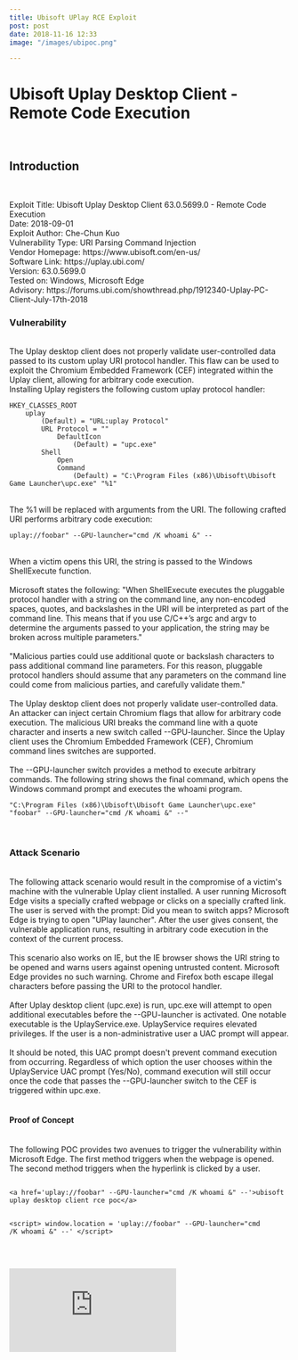 ```yaml
---
title: Ubisoft UPlay RCE Exploit
post: post
date: 2018-11-16 12:33
image: "/images/ubipoc.png"

---
```

<h1 class="cyan-text title">Ubisoft Uplay Desktop Client - Remote Code Execution</h1>
<br>
<h2 class="cyan-text subtitle">Introduction</h2>
<br>
<p class="content white-text">
Exploit Title: Ubisoft Uplay Desktop Client 63.0.5699.0 - Remote Code Execution
<br>
Date: 2018-09-01
<br>
Exploit Author: Che-Chun Kuo
<br>
Vulnerability Type: URI Parsing Command Injection
<br>
Vendor Homepage: https://www.ubisoft.com/en-us/
<br>
Software Link: https://uplay.ubi.com/
<br>
Version: 63.0.5699.0
<br>
Tested on: Windows, Microsoft Edge
<br>
Advisory: https://forums.ubi.com/showthread.php/1912340-Uplay-PC-Client-July-17th-2018
<br>
<h3 class="cyan-text subtitle">Vulnerability</h3>
<br>
The Uplay desktop client does not properly validate user-controlled data passed to its custom uplay URI protocol handler. This flaw can be used to exploit the Chromium Embedded Framework (CEF) integrated within the Uplay client, allowing for arbitrary code execution.
<br>
Installing Uplay registers the following custom uplay protocol handler: 
<pre><code class="grey darken-4 red-text">HKEY_CLASSES_ROOT
	uplay
		(Default) = "URL:uplay Protocol"
		URL Protocol = ""
			DefaultIcon
				(Default) = "upc.exe"
		Shell
			Open
			Command
				(Default) = "C:\Program Files (x86)\Ubisoft\Ubisoft Game Launcher\upc.exe" "%1"
</code></pre>
<br>
The %1 will be replaced with arguments from the URI. The following crafted URI performs arbitrary code execution: 
<pre><code class="grey darken-4 red-text">uplay://foobar" --GPU-launcher="cmd /K whoami &" --</code></pre>
<br>
When a victim opens this URI, the string is passed to the Windows ShellExecute function.
<br><br>
Microsoft states the following: "When ShellExecute executes the pluggable protocol handler with a string on the command line, any non-encoded spaces, quotes, and backslashes in the URI will be interpreted as part of the command line. This means that if you use C/C++’s argc and argv to determine the arguments passed to your application, the string may be broken across multiple parameters."
<br><br>
"Malicious parties could use additional quote or backslash characters to pass additional command line parameters. For this reason, pluggable protocol handlers should assume that any parameters on the command line could come from malicious parties, and carefully validate them."
<br><br>
The Uplay desktop client does not properly validate user-controlled data. An attacker can inject certain Chromium flags that allow for arbitrary code execution. The malicious URI breaks the command line with a quote character and inserts a new switch called --GPU-launcher. Since the Uplay client uses the Chromium Embedded Framework (CEF), Chromium command lines switches are supported.
<br><br>
The --GPU-launcher switch provides a method to execute arbitrary commands. The following string shows the final command, which opens the Windows command prompt and executes the whoami program. 
<br>
<pre><code class="grey darken-4 red-text">"C:\Program Files (x86)\Ubisoft\Ubisoft Game Launcher\upc.exe" "foobar" --GPU-launcher="cmd /K whoami &" --"</code></pre>
<br>
<h3 class="cyan-text subtitle">Attack Scenario</h3>
<br>
The following attack scenario would result in the compromise of a victim's machine with the vulnerable Uplay client installed. A user running Microsoft Edge visits a specially crafted webpage or clicks on a specially crafted link. The user is served with the prompt: Did you mean to switch apps? Microsoft Edge is trying to open "UPlay launcher". After the user gives consent, the vulnerable application runs, resulting in arbitrary code execution in the context of the current process.
<br><br>
This scenario also works on IE, but the IE browser shows the URI string to be opened and warns users against opening untrusted content. Microsoft Edge provides no such warning. Chrome and Firefox both escape illegal characters before passing the URI to the protocol handler.
<br><br>
After Uplay desktop client (upc.exe) is run, upc.exe will attempt to open additional executables before the --GPU-launcher is activated. One notable executable is the UplayService.exe. UplayService requires elevated privileges. If the user is a non-administrative user a UAC prompt will appear. 
<br><br>
It should be noted, this UAC prompt doesn't prevent command execution from occurring. Regardless of which option the user chooses within the UplayService UAC prompt (Yes/No), command execution will still occur once the code that passes the --GPU-launcher switch to the CEF is triggered within upc.exe. 
<br><br>
<h4 class="cyan-text subtitle">Proof of Concept</h4>
<br>
The following POC provides two avenues to trigger the vulnerability within Microsoft Edge. 
The first method triggers when the webpage is opened. 
The second method triggers when the hyperlink is clicked by a user.
<br>
<pre><code class="grey darken-4 red-text">
&lt;a href='uplay://foobar" --GPU-launcher="cmd /K whoami &" --'&gt;ubisoft uplay desktop client rce poc&lt;/a&gt;

&lt;script&gt;
  window.location = 'uplay://foobar" --GPU-launcher="cmd /K whoami &" --'
&lt;/script&gt;
</code></pre>
<br>
<div class="video-container">
  <iframe src="https://www.youtube.com/embed/mffRsZgWgys" frameborder="0" allow="accelerometer; autoplay; encrypted-media; gyroscope; picture-in-picture" allowfullscreen></iframe>
 </div>